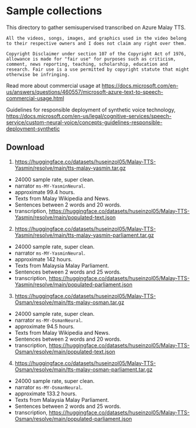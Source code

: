 # Sample collections

This directory to gather semisupervised transcribed on Azure Malay TTS.

```
All the videos, songs, images, and graphics used in the video belong to their respective owners and I does not claim any right over them.

Copyright Disclaimer under section 107 of the Copyright Act of 1976, allowance is made for "fair use" for purposes such as criticism, comment, news reporting, teaching, scholarship, education and research. Fair use is a use permitted by copyright statute that might otherwise be infringing.
```

Read more about commercial usage at https://docs.microsoft.com/en-us/answers/questions/460557/microsoft-azure-text-to-speech-commercial-usage.html

Guidelines for responsible deployment of synthetic voice technology, https://docs.microsoft.com/en-us/legal/cognitive-services/speech-service/custom-neural-voice/concepts-guidelines-responsible-deployment-synthetic

## Download

1. https://huggingface.co/datasets/huseinzol05/Malay-TTS-Yasmin/resolve/main/tts-malay-yasmin.tar.gz

  - 24000 sample rate, super clean.
  - narrator `ms-MY-YasminNeural`.
  - approximate 99.4 hours.
  - Texts from Malay Wikipedia and News.
  - Sentences between 2 words and 20 words.
  - transcription, https://huggingface.co/datasets/huseinzol05/Malay-TTS-Yasmin/resolve/main/populated-text.json

2. https://huggingface.co/datasets/huseinzol05/Malay-TTS-Yasmin/resolve/main/tts-malay-yasmin-parliament.tar.gz

  - 24000 sample rate, super clean.
  - narrator `ms-MY-YasminNeural`.
  - approximate 142 hours.
  - Texts from Malaysia Malay Parliament.
  - Sentences between 2 words and 25 words.
  - transcription, https://huggingface.co/datasets/huseinzol05/Malay-TTS-Yasmin/resolve/main/populated-parliament.json

3. https://huggingface.co/datasets/huseinzol05/Malay-TTS-Osman/resolve/main/tts-malay-osman.tar.gz

  - 24000 sample rate, super clean.
  - narrator `ms-MY-OsmanNeural`.
  - approximate 94.5 hours.
  - Texts from Malay Wikipedia and News.
  - Sentences between 2 words and 20 words.
  - transcription, https://huggingface.co/datasets/huseinzol05/Malay-TTS-Osman/resolve/main/populated-text.json

4. https://huggingface.co/datasets/huseinzol05/Malay-TTS-Osman/resolve/main/tts-malay-osman-parliament.tar.gz

  - 24000 sample rate, super clean.
  - narrator `ms-MY-OsmanNeural`.
  - approximate 133.2 hours.
  - Texts from Malaysia Malay Parliament.
  - Sentences between 2 words and 25 words.
  - transcription, https://huggingface.co/datasets/huseinzol05/Malay-TTS-Osman/resolve/main/populated-parliament.json
